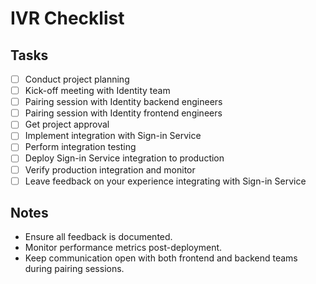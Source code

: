 # IVR Checklist

## Tasks

- [ ] Conduct project planning
- [ ] Kick-off meeting with Identity team
- [ ] Pairing session with Identity backend engineers
- [ ] Pairing session with Identity frontend engineers
- [ ] Get project approval
- [ ] Implement integration with Sign-in Service
- [ ] Perform integration testing
- [ ] Deploy Sign-in Service integration to production
- [ ] Verify production integration and monitor
- [ ] Leave feedback on your experience integrating with Sign-in Service

## Notes
- Ensure all feedback is documented.
- Monitor performance metrics post-deployment.
- Keep communication open with both frontend and backend teams during pairing sessions.